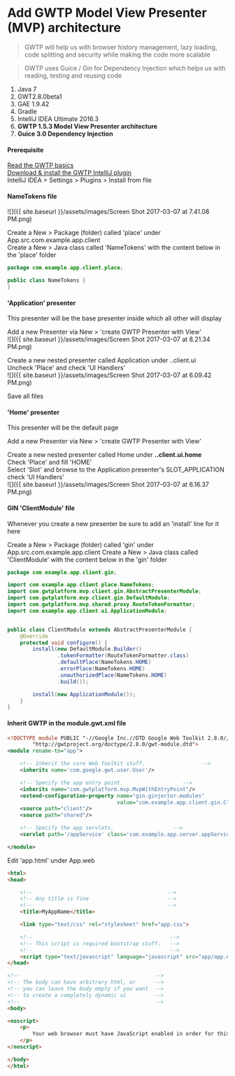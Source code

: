 # [](#header-1)Add GWTP Model View Presenter (MVP) architecture

> GWTP will help us with browser history management, lazy loading, code splitting and security while making the code more scalable  

> GWTP uses Guice / Gin for Dependency Injection which helps us with reading, testing and reusing code  

1. Java 7
1. GWT2.8.0beta1
1. GAE 1.9.42
1. Gradle
1. IntelliJ IDEA Ultimate 2016.3
1. **GWTP 1.5.3 Model View Presenter architecture**
1. **Guice 3.0 Dependency Injection**

#### [](#header-2)Prerequisite

[Read the GWTP basics](https://dev.arcbees.com/gwtp/)  
[Download & install the GWTP IntelliJ plugin](https://plugins.jetbrains.com/plugin/7318-gwt-platform-gwtp-intellij-idea-plugin)  
IntelliJ IDEA > Settings > Plugins > Install from file

#### [](#header-2)NameTokens file

![]({{ site.baseurl }}/assets/images/Screen Shot 2017-03-07 at 7.41.08 PM.png)

Create a New > Package (folder) called 'place' under App.src.com.example.app.client  
Create a New > Java class called 'NameTokens' with the content below in the 'place' folder  
```java
package com.example.app.client.place;

public class NameTokens {
}
```

#### [](#header-2)'Application' presenter  
This presenter will be the base presenter inside which all other will display  

Add a new Presenter via New > 'create GWTP Presenter with View'  
![]({{ site.baseurl }}/assets/images/Screen Shot 2017-03-07 at 8.21.34 PM.png)

Create a new nested presenter called Application under ..client.ui  
Uncheck 'Place' and check 'UI Handlers'    
![]({{ site.baseurl }}/assets/images/Screen Shot 2017-03-07 at 6.09.42 PM.png)  

Save all files    

#### [](#header-2)'Home' presenter  
This presenter will be the default page   

Add a new Presenter via New > 'create GWTP Presenter with View'  

Create a new nested presenter called Home under **..client.ui.home**  
Check 'Place' and fill 'HOME'  
Select 'Slot' and browse to the Application presenter's SLOT_APPLICATION  
check 'UI Handlers'   
![]({{ site.baseurl }}/assets/images/Screen Shot 2017-03-07 at 6.16.37 PM.png)

#### [](#header-2)GIN 'ClientModule' file
Whenever you create a new presenter be sure to add an 'install' line for it here 

Create a New > Package (folder) called 'gin' under App.src.com.example.app.client
Create a New > Java class called 'ClientModule' with the content below in the 'gin' folder
```java
package com.example.app.client.gin;

import com.example.app.client.place.NameTokens;
import com.gwtplatform.mvp.client.gin.AbstractPresenterModule;
import com.gwtplatform.mvp.client.gin.DefaultModule;
import com.gwtplatform.mvp.shared.proxy.RouteTokenFormatter;
import com.example.app.client.ui.ApplicationModule;


public class ClientModule extends AbstractPresenterModule {
    @Override
    protected void configure() {
        install(new DefaultModule.Builder()
                .tokenFormatter(RouteTokenFormatter.class)
                .defaultPlace(NameTokens.HOME)
                .errorPlace(NameTokens.HOME)
                .unauthorizedPlace(NameTokens.HOME)
                .build());

        install(new ApplicationModule());
    }
}
```

#### [](#header-2)Inherit GWTP in the module.gwt.xml file
```XML
<!DOCTYPE module PUBLIC "-//Google Inc.//DTD Google Web Toolkit 2.8.0//EN"
        "http://gwtproject.org/doctype/2.8.0/gwt-module.dtd">
<module rename-to="app">

    <!-- Inherit the core Web Toolkit stuff.                  -->
    <inherits name='com.google.gwt.user.User'/>

    <!-- Specify the app entry point.                   -->
    <inherits name="com.gwtplatform.mvp.MvpWithEntryPoint"/>
    <extend-configuration-property name="gin.ginjector.modules"
                                   value="com.example.app.client.gin.ClientModule"/>
    <source path="client"/>
    <source path="shared"/>

    <!-- Specify the app servlets.                   -->
    <servlet path='/appService' class='com.example.app.server.appServiceImpl'/>

</module>
```



Edit 'app.html' under App.web  
```HTML
<html>
<head>

    <!--                                           -->
    <!-- Any title is fine                         -->
    <!--                                           -->
    <title>MyAppName</title>

    <link type="text/css" rel="stylesheet" href="app.css">

    <!--                                            -->
    <!-- This script is required bootstrap stuff.   -->
    <!--                                            -->
    <script type="text/javascript" language="javascript" src="app/app.nocache.js"></script>
</head>

<!--                                           -->
<!-- The body can have arbitrary html, or      -->
<!-- you can leave the body empty if you want  -->
<!-- to create a completely dynamic ui         -->
<!--                                           -->
<body>

<noscript>
    <p>
        Your web browser must have JavaScript enabled in order for this application to display correctly.
    </p>
</noscript>

</body>
</html>
```
